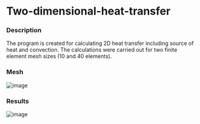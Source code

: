 # Two-dimensional-heat-transfer

### Description

The program is created for calculating 2D heat transfer including source of heat and convection. The calculations were carried out for two finite element mesh sizes (10 and 40 elements).

### Mesh

![image](https://user-images.githubusercontent.com/77202126/175916194-ffea6e62-1a45-4b45-9dbc-dbf000497fb0.png)

### Results

![image](https://user-images.githubusercontent.com/77202126/175916256-67cb39bb-54b3-4547-98ab-f2bff519ec6f.png)

